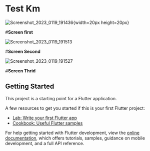 # Test Km

![Screenshot_2023_0119_191436](https://user-images.githubusercontent.com/93848587/213461905-8ef5e924-599a-4ac1-bf4a-49dbb6bf30a8.jpg){width=20px height=20px}

#**Screen first**

![Screenshot_2023_0119_191513](https://user-images.githubusercontent.com/93848587/213461917-dce921bb-b705-41c0-a9c1-e368c9bd2995.jpg)

#**Screen Second**

![Screenshot_2023_0119_191527](https://user-images.githubusercontent.com/93848587/213461931-97e2ec71-4603-46f3-be3b-70c9ced78244.jpg)

#**Screen Thrid**

## Getting Started

This project is a starting point for a Flutter application.

A few resources to get you started if this is your first Flutter project:

- [Lab: Write your first Flutter app](https://docs.flutter.dev/get-started/codelab)
- [Cookbook: Useful Flutter samples](https://docs.flutter.dev/cookbook)

For help getting started with Flutter development, view the
[online documentation](https://docs.flutter.dev/), which offers tutorials,
samples, guidance on mobile development, and a full API reference.
